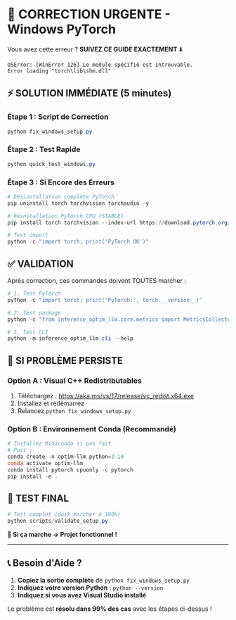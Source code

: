 # 🚨 CORRECTION URGENTE - Windows PyTorch

Vous avez cette erreur ? **SUIVEZ CE GUIDE EXACTEMENT** ⬇️

```
OSError: [WinError 126] Le module spécifié est introuvable. 
Error loading "torch\lib\shm.dll"
```

## ⚡ SOLUTION IMMÉDIATE (5 minutes)

### Étape 1 : Script de Correction
```powershell
python fix_windows_setup.py
```

### Étape 2 : Test Rapide
```powershell
python quick_test_windows.py
```

### Étape 3 : Si Encore des Erreurs
```powershell
# Désinstallation complète PyTorch
pip uninstall torch torchvision torchaudio -y

# Réinstallation PyTorch CPU (STABLE)
pip install torch torchvision --index-url https://download.pytorch.org/whl/cpu

# Test import
python -c "import torch; print('PyTorch OK')"
```

## ✅ VALIDATION

Après correction, ces commandes doivent TOUTES marcher :

```powershell
# 1. Test PyTorch
python -c "import torch; print('PyTorch:', torch.__version__)"

# 2. Test package
python -c "from inference_optim_llm.core.metrics import MetricsCollector; print('Package OK')"

# 3. Test CLI
python -m inference_optim_llm.cli --help
```

## 🔧 SI PROBLÈME PERSISTE

### Option A : Visual C++ Redistributables
1. Téléchargez : https://aka.ms/vs/17/release/vc_redist.x64.exe
2. Installez et redémarrez
3. Relancez `python fix_windows_setup.py`

### Option B : Environnement Conda (Recommandé)
```powershell
# Installez Miniconda si pas fait
# Puis :
conda create -n optim-llm python=3.10
conda activate optim-llm
conda install pytorch cpuonly -c pytorch
pip install -e .
```

## 🎯 TEST FINAL

```powershell
# Test complet (doit marcher à 100%)
python scripts/validate_setup.py
```

**🎉 Si ça marche → Projet fonctionnel !**

---

## 📞 Besoin d'Aide ?

1. **Copiez la sortie complète** de `python fix_windows_setup.py`
2. **Indiquez votre version Python** : `python --version`
3. **Indiquez si vous avez Visual Studio installé**

Le problème est **résolu dans 99% des cas** avec les étapes ci-dessus !